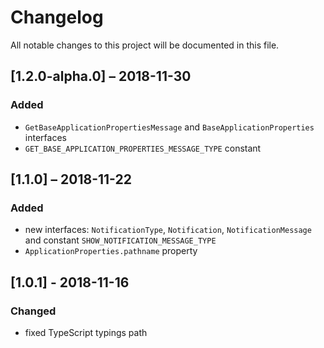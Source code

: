 # Changelog
All notable changes to this project will be documented in this file.

## [1.2.0-alpha.0] – 2018-11-30
### Added
- `GetBaseApplicationPropertiesMessage` and `BaseApplicationProperties` interfaces
- `GET_BASE_APPLICATION_PROPERTIES_MESSAGE_TYPE` constant

## [1.1.0] – 2018-11-22
### Added
- new interfaces: `NotificationType`, `Notification`, `NotificationMessage` and constant
  `SHOW_NOTIFICATION_MESSAGE_TYPE`
- `ApplicationProperties.pathname` property  

## [1.0.1] -  2018-11-16
### Changed
- fixed TypeScript typings path
